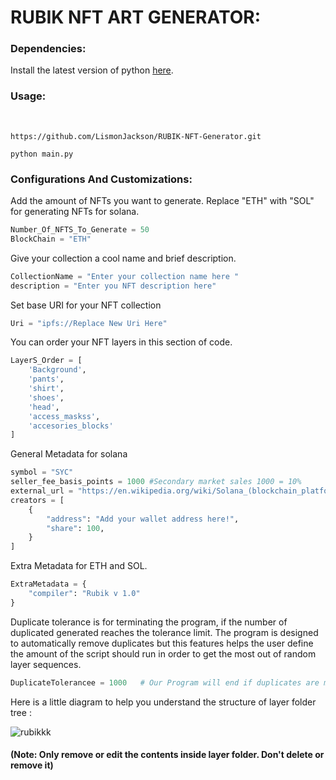 
<h1><b>RUBIK NFT ART GENERATOR:</b></h1>
<h3>Dependencies:</h3>

<p>Install the latest version of python <a href="https://www.python.org/downloads/">here</a>.</p>

<h3>Usage:</h3>
<br>

```
https://github.com/LismonJackson/RUBIK-NFT-Generator.git

python main.py
```

<h3>Configurations And Customizations:</h3>

<p>Add the amount of NFTs you want to generate. Replace "ETH" with "SOL" for generating NFTs for solana.<p>


```python
Number_Of_NFTS_To_Generate = 50
BlockChain = "ETH"  
```
<p>Give your collection a cool name and brief description.</p>

```python
CollectionName = "Enter your collection name here "
description = "Enter you NFT description here" 
```

<p>Set base URI for your NFT collection</p>

```python
Uri = "ipfs://Replace New Uri Here" 
```
<p>You can order your NFT layers in this section of code.</p>

```python
LayerS_Order = [
    'Background',
    'pants',
    'shirt',
    'shoes',
    'head',
    'access_maskss',
    'accesories_blocks'
]
```

<p>General Metadata for solana</p>

```python
symbol = "SYC"
seller_fee_basis_points = 1000 #Secondary market sales 1000 = 10%
external_url = "https://en.wikipedia.org/wiki/Solana_(blockchain_platform)"
creators = [
    {
        "address": "Add your wallet address here!",
        "share": 100, 
    }
]
```

<p>Extra Metadata for ETH and SOL.</p>

```python
ExtraMetadata = { 
    "compiler": "Rubik v 1.0"
}
```

<p>Duplicate tolerance is for terminating the program, if the number of duplicated generated reaches the tolerance limit. The program is designed to automatically remove duplicates but this features helps the user define the amount of the script should run in order to get the most out of random layer sequences.</p>

```python
DuplicateTolerancee = 1000   # Our Program will end if duplicates are more than 1000
```

<p>Here is a little diagram to help you understand the structure of layer folder tree :</p>

![rubikkk](https://user-images.githubusercontent.com/81759431/185686251-f33fcce6-f5fa-40f7-a84a-f900842caf85.PNG)

<h4>(Note: Only remove or edit the contents inside layer folder. Don't delete or remove it)</h4>
